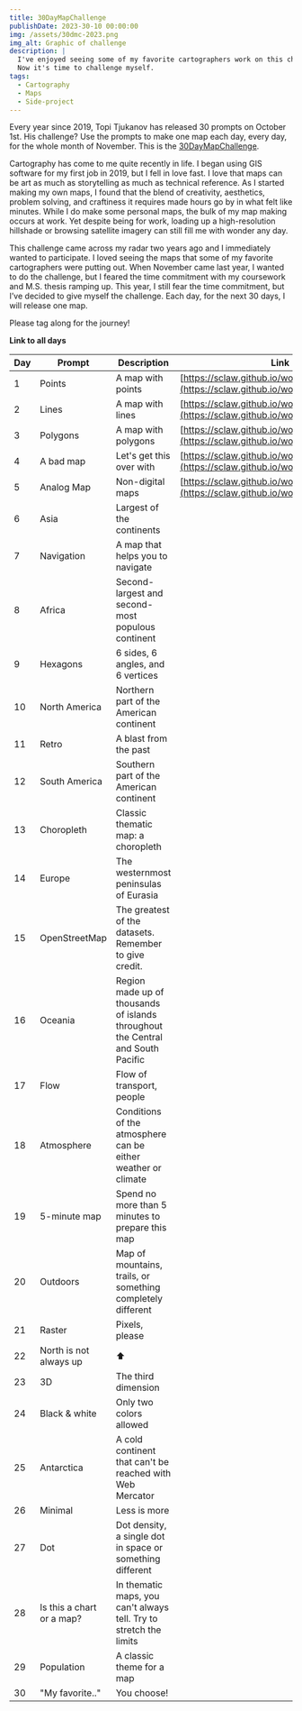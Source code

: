 ```yaml
---
title: 30DayMapChallenge
publishDate: 2023-30-10 00:00:00
img: /assets/30dmc-2023.png
img_alt: Graphic of challenge
description: |
  I've enjoyed seeing some of my favorite cartographers work on this challenge before.
  Now it's time to challenge myself.
tags:
  - Cartography
  - Maps
  - Side-project
---
```


Every year since 2019, Topi Tjukanov has released 30 prompts on October 1st.  His challenge?  Use the prompts to make one map each day, every day, for the whole month of November.  This is the [30DayMapChallenge](https://30daymapchallenge.com/).

Cartography has come to me quite recently in life.  I began using GIS software for my first job in 2019, but I fell in love fast.  I love that maps can be art as much as storytelling as much as technical reference.  As I started making my own maps, I found that the blend of creativity, aesthetics, problem solving, and craftiness it requires made hours go by in what felt like minutes.  While I do make some personal maps, the bulk of my map making occurs at work.  Yet despite being for work, loading up a high-resolution hillshade or browsing satellite imagery can still fill me with wonder any day.  

This challenge came across my radar two years ago and I immediately wanted to participate.  I loved seeing the maps that some of my favorite cartographers were putting out.  When November came last year, I wanted to do the challenge, but I feared the time commitment with my coursework and M.S. thesis ramping up.  This year, I still fear the time commitment, but I’ve decided to give myself the challenge.  Each day, for the next 30 days, I will release one map.

Please tag along for the journey!



<b>Link to all days</b>

| Day | Prompt                    | Description                                                                      | Link |
| --- | ------------------------- | ------------------------------------------------------------------------------- | --- |
| 1   | Points                    | A map with points                                                               | [https://sclaw.github.io/work/30day/points/](https://sclaw.github.io/work/30day/points/) |
| 2   | Lines                     | A map with lines                                                                | [https://sclaw.github.io/work/30day/lines/](https://sclaw.github.io/work/30day/lines/) |
| 3   | Polygons                  | A map with polygons                                                             | [https://sclaw.github.io/work/30day/polygons/](https://sclaw.github.io/work/30day/polygons/) |
| 4   | A bad map                 | Let's get this over with                                                        | [https://sclaw.github.io/work/30day/bad_map/](https://sclaw.github.io/work/30day/bad_map/) |
| 5   | Analog Map                | Non-digital maps                                                                | [https://sclaw.github.io/work/30day/analog/](https://sclaw.github.io/work/30day/analog/) |
| 6   | Asia                      | Largest of the continents                                                       | |
| 7   | Navigation                | A map that helps you to navigate                                                | |
| 8   | Africa                    | Second-largest and second-most populous continent                               | |
| 9   | Hexagons                  | 6 sides, 6 angles, and 6 vertices                                               | |
| 10  | North America             | Northern part of the American continent                                         | |
| 11  | Retro                     | A blast from the past                                                           | |
| 12  | South America             | Southern part of the American continent                                         | |
| 13  | Choropleth                | Classic thematic map: a choropleth                                              | |
| 14  | Europe                    | The westernmost peninsulas of Eurasia                                           | |
| 15  | OpenStreetMap             | The greatest of the datasets. Remember to give credit.                          | |
| 16  | Oceania                   | Region made up of thousands of islands throughout the Central and South Pacific | |
| 17  | Flow                      | Flow of transport, people                                                       | |
| 18  | Atmosphere                | Conditions of the atmosphere can be either weather or climate                   | |
| 19  | 5-minute map              | Spend no more than 5 minutes to prepare this map                                | |
| 20  | Outdoors                  | Map of mountains, trails, or something completely different                     | |
| 21  | Raster                    | Pixels, please                                                                  | |
| 22  | North is not always up    | ⬆️                                                                               | |
| 23  | 3D                        | The third dimension                                                             | |
| 24  | Black & white             | Only two colors allowed                                                         | |
| 25  | Antarctica                | A cold continent that can't be reached with Web Mercator                        | |
| 26  | Minimal                   | Less is more                                                                    | |
| 27  | Dot                       | Dot density, a single dot in space or something different                       | |
| 28  | Is this a chart or a map? | In thematic maps, you can't always tell. Try to stretch the limits              | |
| 29  | Population                | A classic theme for a map                                                       | |
| 30  | "My favorite.."           | You choose!                                                                     | |
